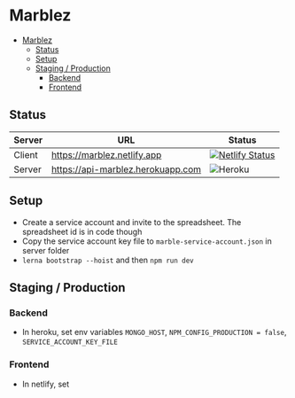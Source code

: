 # Marblez

- [Marblez](#marblez)
  - [Status](#status)
  - [Setup](#setup)
  - [Staging / Production](#staging--production)
    - [Backend](#backend)
    - [Frontend](#frontend)

## Status

|Server|URL|Status|
|---|---|---|
|Client|https://marblez.netlify.app|[![Netlify Status](https://api.netlify.com/api/v1/badges/8605c81a-03b0-416b-a114-45dec7410ee8/deploy-status)](https://app.netlify.com/sites/marblez/deploys)|
|Server|https://api-marblez.herokuapp.com|![Heroku](https://pyheroku-badge.herokuapp.com/?app=api-marblez)|

## Setup

- Create a service account and invite to the spreadsheet. The spreadsheet id is in code though
- Copy the service account key file to `marble-service-account.json` in server folder
- `lerna bootstrap --hoist` and then `npm run dev`

## Staging / Production

### Backend

- In heroku, set env variables `MONGO_HOST`, `NPM_CONFIG_PRODUCTION = false`, `SERVICE_ACCOUNT_KEY_FILE`

### Frontend

- In netlify, set 

